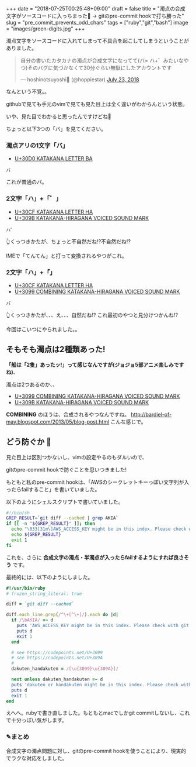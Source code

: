 +++
date = "2018-07-25T00:25:48+09:00"
draft = false
title = "濁点の合成文字がソースコードに入っちまった💢 -> gitのpre-commit hookで打ち勝った"
slug = "pre_commit_prevents_odd_chars"
tags = ["ruby","git","bash"]
image = "images/green-digits.jpg"
+++

濁点文字をソースコードに入れてしまって不具合を起こしてしまうということがありました。

<!--more-->

<blockquote class="twitter-tweet" data-lang="en"><p lang="ja" dir="ltr">自分の書いたカタカナの濁点が合成文字になってて(バ= ハ+゛みたいなやつ)そのバグに気づかなくて30分ぐらい無駄にしたアカウントです</p>&mdash; hoshinotsuyoshi🥴 (@hoppiestar) <a href="https://twitter.com/hoppiestar/status/1021316434062819329?ref_src=twsrc%5Etfw">July 23, 2018</a></blockquote>
<script async src="https://platform.twitter.com/widgets.js" charset="utf-8"></script>

なんという不覚。。

githubで見ても手元のvimで見ても見た目上は全く違いがわからんという状態。

いや、見た目でわかると思ったんですけどね

ちょっと以下3つの「バ」を見てください。


### 濁点アリの1文字「バ」

* [U+30D0 KATAKANA LETTER BA](https://codepoints.net/U+30D0)

```
バ
```

これが普通のバ。

### 2文字「ハ」+「゛」

* [U+30CF KATAKANA LETTER HA](https://codepoints.net/U+30CF)
* [U+309B KATAKANA-HIRAGANA VOICED SOUND MARK](https://codepoints.net/U+309B)

```
ハ゛
```

👆くっつきかたが、ちょっと不自然だね!?不自然だね!?

IMEで「てんてん」と打って変換されるやつがこれ。

### 2文字「ハ」+「゙」

* [U+30CF KATAKANA LETTER HA](https://codepoints.net/U+30CF)
* [U+3099 COMBINING KATAKANA-HIRAGANA VOICED SOUND MARK](https://codepoints.net/U+3099)

```
バ
```

👆くっつきかたが、、、え、、、自然だね!?
これ最初のやつと見分けつかんね!?

今回はこいつにやられました。。

## そもそも濁点は2種類あった!

**「船は「2隻」あったッ!」って感じなんですが(ジョジョ5部アニメ楽しみですね)**、

濁点は2つあるのか、、

* [U+3099 COMBINING KATAKANA-HIRAGANA VOICED SOUND MARK](https://codepoints.net/U+3099)
* [U+309B KATAKANA-HIRAGANA VOICED SOUND MARK](https://codepoints.net/U+309B)

**COMBINING** のほうは、合成されるやつなんですね。 http://bardiel-of-may.blogspot.com/2013/05/blog-post.html こんな感じで。

## どう防ぐか 🤔

見た目上は区別つかないし、vimの設定やるのもダルいので、

gitのpre-commit hookで防ぐことを思いつきました!

もともと私のpre-commit hookは、「AWSのシークレットキーっぽい文字列が入ったらfailすること」を書いていました。

以下のようにシェルスクリプトで書いていました。

```bash
#!/bin/sh
GREP_RESULT=`git diff --cached | grep AKIA`
if [[ -n "${GREP_RESULT}" ]]; then
  echo "\033[31m\]AWS_ACCESS_KEY might be in this index. Please check with git diff --cached"
  echo ${GREP_RESULT}
  exit 1
fi
```

これを、さらに **合成文字の濁点・半濁点が入ったらfailするようにすれば良さそう** です。

最終的には、以下のようにしました。

```ruby
#!/usr/bin/ruby
# frozen_string_literal: true

diff = `git diff --cached`

diff.each_line.grep(/^\+[^\+]/).each do |d|
  if /\bAKIA/ =~ d
    puts 'AWS_ACCESS_KEY might be in this index. Please check with git diff --cached'
    puts d
    exit 1
  end

  # see https://codepoints.net/U+3099
  # see https://codepoints.net/U+309A
  #
  dakuten_handakuten = /[\u{3099}\u{309A}]/

  next unless dakuten_handakuten =~ d
  puts 'dakuten or handakuten might be in this index. Please check with git diff --cached'
  puts d
  exit 1
end
```

えへへ。rubyで書き直しました。もともとmacでしかgit commitしないし、これで十分っぽい気がします。


### ✎まとめ

合成文字の濁点問題に対し、gitのpre-commit hookを使うことにより、現実的でラクな対応をしました。


<script type="text/javascript" src="/js/prism.js" async></script>
